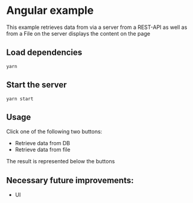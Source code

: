 # Angular example

This example retrieves data from via a server from a REST-API as well as from a File on the server displays the content on the page

## Load dependencies

```
yarn
```

## Start the server

```
yarn start
```

## Usage

Click one of the following two buttons:

- Retrieve data from DB
- Retrieve data from file

The result is represented below the buttons

## Necessary future improvements:

- UI
